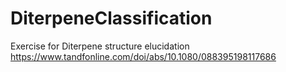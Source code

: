 # DiterpeneClassification
Exercise for Diterpene structure elucidation 
https://www.tandfonline.com/doi/abs/10.1080/088395198117686
